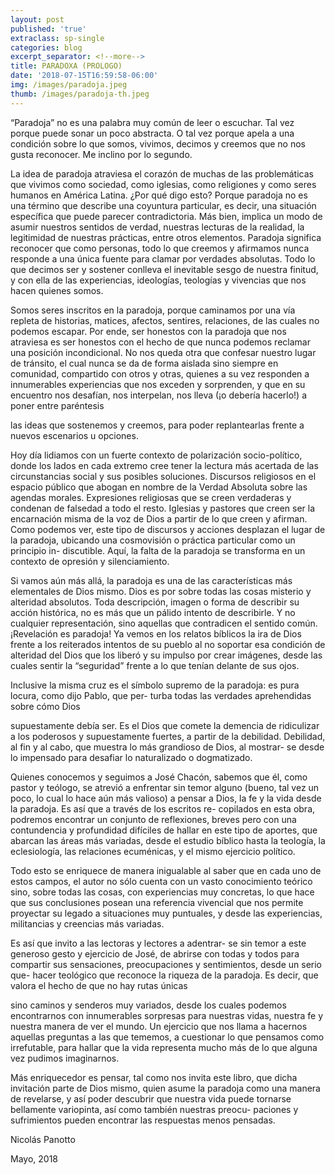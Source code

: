 ```yaml
---
layout: post
published: 'true'
extraclass: sp-single
categories: blog
excerpt_separator: <!--more-->
title: PARADOXA (PROLOGO)
date: '2018-07-15T16:59:58-06:00'
img: /images/paradoja.jpeg
thumb: /images/paradoja-th.jpeg
---
```

“Paradoja” no es una palabra muy común de leer o escuchar. Tal vez porque puede sonar un poco abstracta. O tal vez porque apela a una condición sobre lo que somos, vivimos, decimos y creemos que no nos gusta reconocer. Me inclino por lo segundo. 

La idea de paradoja atraviesa el corazón de muchas de las problemáticas que vivimos como sociedad, como iglesias, como religiones y como seres humanos en América Latina. ¿Por qué digo esto? Porque paradoja no es una término que describe una coyuntura particular, es decir, una situación específica que puede parecer contradictoria. Más bien, implica un modo de asumir nuestros sentidos de verdad, nuestras lecturas de la realidad, la legitimidad de nuestras prácticas, entre otros elementos. Paradoja significa reconocer que como personas, todo lo que creemos y afirmamos nunca responde a una única fuente para clamar por verdades absolutas. Todo lo que decimos ser y sostener conlleva el inevitable sesgo de nuestra finitud, y con ella de las experiencias, ideologías, teologías y vivencias que nos hacen quienes somos. 

Somos seres inscritos en la paradoja, porque caminamos por una vía repleta de historias, matices, afectos, sentires, relaciones, de las cuales no podemos escapar. Por ende, ser honestos con la paradoja que nos atraviesa es ser honestos con el hecho de que nunca podemos reclamar una posición incondicional. No nos queda otra que confesar nuestro lugar de tránsito, el cual nunca se da de forma aislada sino siempre en comunidad, compartido con otros y otras, quienes a su vez responden a innumerables experiencias que nos exceden y sorprenden, y que en su encuentro nos desafían, nos interpelan, nos lleva (¡o debería hacerlo!) a poner entre paréntesis 

las ideas que sostenemos y creemos, para poder replantearlas frente a nuevos escenarios u opciones. 

Hoy día lidiamos con un fuerte contexto de polarización socio-político, donde los lados en cada extremo cree tener la lectura más acertada de las circunstancias social y sus posibles soluciones. Discursos religiosos en el espacio público que abogan en nombre de la Verdad Absoluta sobre las agendas morales. Expresiones religiosas que se creen verdaderas y condenan de falsedad a todo el resto. Iglesias y pastores que creen ser la encarnación misma de la voz de Dios a partir de lo que creen y afirman. Como podemos ver, este tipo de discursos y acciones desplazan el lugar de la paradoja, ubicando una cosmovisión o práctica particular como un principio in- discutible. Aquí, la falta de la paradoja se transforma en un contexto de opresión y silenciamiento. 

Si vamos aún más allá, la paradoja es una de las características más elementales de Dios mismo. Dios es por sobre todas las cosas misterio y alteridad absolutos. Toda descripción, imagen o forma de describir su acción histórica, no es más que un pálido intento de describirle. Y no cualquier representación, sino aquellas que contradicen el sentido común. ¡Revelación es paradoja! Ya vemos en los relatos bíblicos la ira de Dios frente a los reiterados intentos de su pueblo al no soportar esa condición de alteridad del Dios que los liberó y su impulso por crear imágenes, desde las cuales sentir la “seguridad” frente a lo que tenían delante de sus ojos. 

Inclusive la misma cruz es el símbolo supremo de la paradoja: es pura locura, como dijo Pablo, que per- turba todas las verdades aprehendidas sobre cómo Dios 

supuestamente debía ser. Es el Dios que comete la demencia de ridiculizar a los poderosos y supuestamente fuertes, a partir de la debilidad. Debilidad, al fin y al cabo, que muestra lo más grandioso de Dios, al mostrar- se desde lo impensado para desafiar lo naturalizado o dogmatizado. 

Quienes conocemos y seguimos a José Chacón, sabemos que él, como pastor y teólogo, se atrevió a enfrentar sin temor alguno (bueno, tal vez un poco, lo cual lo hace aún más valioso) a pensar a Dios, la fe y la vida desde la paradoja. Es así que a través de los escritos re- copilados en esta obra, podremos encontrar un conjunto de reflexiones, breves pero con una contundencia y profundidad difíciles de hallar en este tipo de aportes, que abarcan las áreas más variadas, desde el estudio bíblico hasta la teología, la eclesiología, las relaciones ecuménicas, y el mismo ejercicio político. 

Todo esto se enriquece de manera inigualable al saber que en cada uno de estos campos, el autor no sólo cuenta con un vasto conocimiento teórico sino, sobre todas las cosas, con experiencias muy concretas, lo que hace que sus conclusiones posean una referencia vivencial que nos permite proyectar su legado a situaciones muy puntuales, y desde las experiencias, militancias y creencias más variadas. 

Es así que invito a las lectoras y lectores a adentrar- se sin temor a este generoso gesto y ejercicio de José, de abrirse con todas y todos para compartir sus sensaciones, preocupaciones y sentimientos, desde un serio que- hacer teológico que reconoce la riqueza de la paradoja. Es decir, que valora el hecho de que no hay rutas únicas 

sino caminos y senderos muy variados, desde los cuales podemos encontrarnos con innumerables sorpresas para nuestras vidas, nuestra fe y nuestra manera de ver el mundo. Un ejercicio que nos llama a hacernos aquellas preguntas a las que tememos, a cuestionar lo que pensamos como irrefutable, para hallar que la vida representa mucho más de lo que alguna vez pudimos imaginarnos. 

Más enriquecedor es pensar, tal como nos invita este libro, que dicha invitación parte de Dios mismo, quien asume la paradoja como una manera de revelarse, y así poder descubrir que nuestra vida puede tornarse bellamente variopinta, así como también nuestras preocu- paciones y sufrimientos pueden encontrar las respuestas menos pensadas. 

Nicolás Panotto 

Mayo, 2018
